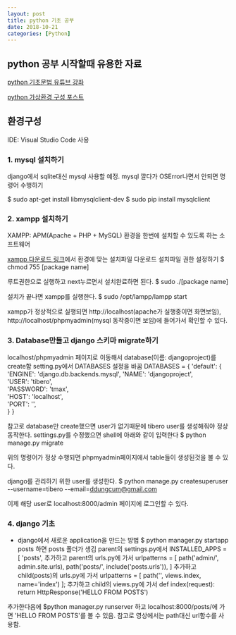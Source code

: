 ```yaml
---
layout: post
title: python 기초 공부
date: 2018-10-21
categories: [Python]
---
```


## python 공부 시작할때 유용한 자료

[python 기초문법 유튜브 강좌](https://www.youtube.com/watch?v=JJmcL1N2KQs&index=6&t=0s&list=PLillGF-RfqbYeckUaD1z6nviTp31GLTH8)

[python 가상환경 구성 포스트](https://beomi.github.io/2016/12/28/HowToSetup-Virtualenv-VirtualenvWrapper/)

## 환경구성
IDE: Visual Studio Code 사용

### 1. mysql 설치하기
django에서 sqlite대신 mysql 사용할 예정. mysql 깔다가 OSError나면서 안되면 명령어 수행하기

 $ sudo apt-get install libmysqlclient-dev
 $ sudo pip install mysqlclient

### 2. xampp 설치하기
XAMPP: APM(Apache + PHP + MySQL) 환경을 한번에 설치할 수 있도록 하는 소프트웨어

[xampp 다운로드 링크](https://www.apachefriends.org/index.html)에서 환경에 맞는 설치파일 다운로드
설치파일 권한 설정하기
 $ chmod 755 [package name]

루트권한으로 실행하고 next누르면서 설치완료하면 된다.
 $ sudo ./[package name]

설치가 끝나면 xampp를 실행한다.
 $ sudo /opt/lampp/lampp start

xampp가 정상적으로 실행되면 http://localhost(apache가 실행중이면 화면보임), http://localhost/phpmyadmin(mysql 동작중이면 보임)에 들어가서 확인할 수 있다.

### 3. Database만들고 django 스키마 migrate하기
localhost/phpmyadmin 페이지로 이동해서 database(이름: djangoproject)를 create함
setting.py에서 DATABASES 설정을 바꿈
DATABASES = {
    'default': {
        'ENGINE': 'django.db.backends.mysql',
        'NAME': 'djangoproject',                  
        'USER': 'tibero',             
        'PASSWORD': 'tmax',                  
        'HOST': 'localhost',                     
        'PORT': '',                      
    }
}

참고로 database만 create했으면 user가 없기때문에 tibero user를 생성해줘야 정상동작한다.
settings.py를 수정했으면 shell에 아래와 같이 입력한다
$ python manage.py migrate

위의 명령어가 정상 수행되면 phpmyadmin페이지에서 table들이 생성된것을 볼 수 있다.

django를 관리하기 위한 user를 생성한다.
$ python manage.py createsuperuser --username=tibero --email=ddungcum@gmail.com

이제 해당 user로 localhost:8000/admin 페이지에 로그인할 수 있다.

### 4. django 기초
* django에서 새로운 application을 만드는 방법
$ python manager.py startapp posts
하면 posts 폴더가 생김
parent의 settings.py에서
  INSTALLED_APPS = [
  'posts', 
추가하고 parent의 urls.py에 가서
urlpatterns = [
    path('admin/', admin.site.urls),
    path('posts/', include('posts.urls')),
] 
추가하고 child(posts)의 urls.py에 가서
urlpatterns = [
    path('', views.index, name='index')
];
추가하고 child의 views.py에 가서
def index(request): 
    return HttpResponse('HELLO FROM POSTS')
    
추가한다음에 
$python manager.py runserver 
하고 localhost:8000/posts/에 가면 'HELLO FROM POSTS'를 볼 수 있음. 참고로 영상에서는 path대신 url함수를 사용함.



